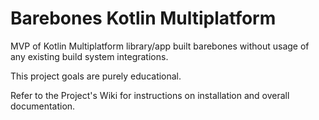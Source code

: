 # Barebones Kotlin Multiplatform

MVP of Kotlin Multiplatform library/app built barebones without usage of any existing build system integrations. 

This project goals are purely educational.

Refer to the Project's Wiki for instructions on installation and overall documentation.
